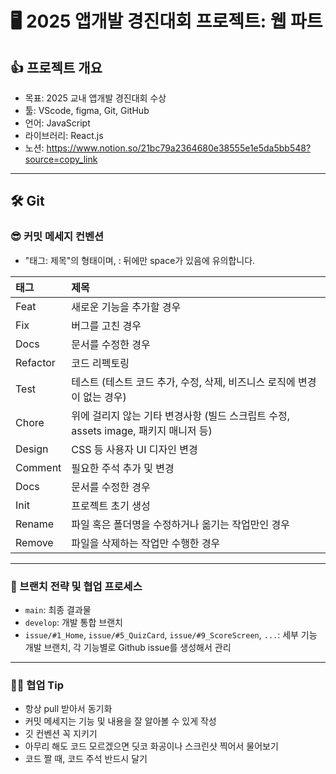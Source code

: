 # 🖥️ 2025 앱개발 경진대회 프로젝트: 웹 파트
## 👍 프로젝트 개요
- 목표: 2025 교내 앱개발 경진대회 수상
- 툴: VScode, figma, Git, GitHub
- 언어: JavaScript
- 라이브러리: React.js
- 노션: https://www.notion.so/21bc79a2364680e38555e1e5da5bb548?source=copy_link
- ---
## 🛠️ Git 
### 😎 커밋 메세지 컨벤션
- "태그: 제목"의 형태이며, : 뒤에만 space가 있음에 유의합니다.

|태그|제목|
|:---|:---|
|Feat|새로운 기능을 추가할 경우|
|Fix|버그를 고친 경우|
|Docs|문서를 수정한 경우|
|Refactor|코드 리펙토링|
|Test|테스트 (테스트 코드 추가, 수정, 삭제, 비즈니스 로직에 변경이 없는 경우)|
|Chore|위에 걸리지 않는 기타 변경사항 (빌드 스크립트 수정, assets image, 패키지 매니저 등)|
|Design|CSS 등 사용자 UI 디자인 변경|
|Comment|필요한 주석 추가 및 변경|
|Docs|문서를 수정한 경우|
|Init|프로젝트 초기 생성|
|Rename|파일 혹은 폴더명을 수정하거나 옮기는 작업만인 경우|
|Remove|파일을 삭제하는 작업만 수행한 경우|
---
### 🌳 브랜치 전략 및 협업 프로세스
- `main`: 최종 결과물
- `develop`: 개발 통합 브랜치
- `issue/#1_Home`, `issue/#5_QuizCard`, `issue/#9_ScoreScreen`, `...`: 세부 기능 개발 브랜치, 각 기능별로 Github issue를 생성해서 관리
---
### 🙋‍♀️ 협업 Tip
- 항상 pull 받아서 동기화
- 커밋 메세지는 기능 및 내용을 잘 알아볼 수 있게 작성
- 깃 컨벤션 꼭 지키기
- 아무리 해도 코드 모르겠으면 딧코 화공이나 스크린샷 찍어서 물어보기
- 코드 짤 때, 코드 주석 반드시 달기

